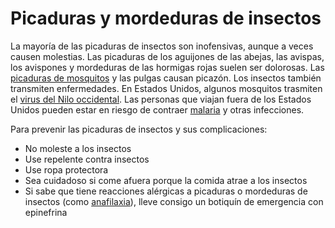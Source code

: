 Picaduras y mordeduras de insectos
==================================


La mayoría de las picaduras de insectos son inofensivas, aunque a veces causen molestias. Las picaduras de los aguijones de las abejas, las avispas, los avispones y mordeduras de las hormigas rojas suelen ser dolorosas. Las [picaduras de mosquitos](https://medlineplus.gov/spanish/mosquitobites.html) y las pulgas causan picazón. Los insectos también transmiten enfermedades. En Estados Unidos, algunos mosquitos trasmiten el [virus del Nilo occidental](https://medlineplus.gov/spanish/westnilevirus.html). Las personas que viajan fuera de los Estados Unidos pueden estar en riesgo de contraer [malaria](https://medlineplus.gov/spanish/malaria.html) y otras infecciones. 


Para prevenir las picaduras de insectos y sus complicaciones:


* No moleste a los insectos
* Use repelente contra insectos
* Use ropa protectora
* Sea cuidadoso si come afuera porque la comida atrae a los insectos
* Si sabe que tiene reacciones alérgicas a picaduras o mordeduras de insectos (como [anafilaxia](https://medlineplus.gov/spanish/anaphylaxis.html)), lleve consigo un botiquín de emergencia con epinefrina
